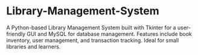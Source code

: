 # Library-Management-System
A Python-based Library Management System built with Tkinter for a user-friendly GUI and MySQL for database management. Features include book inventory, user management, and transaction tracking. Ideal for small libraries and learners.
